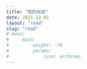 ```yaml
---
title: "我的阅读"
date: 2021-12-01
layout: "read"
slug: "read"
# menu:
#     main:
#         weight: -70
#         params: 
#             icon: archives
---
```

